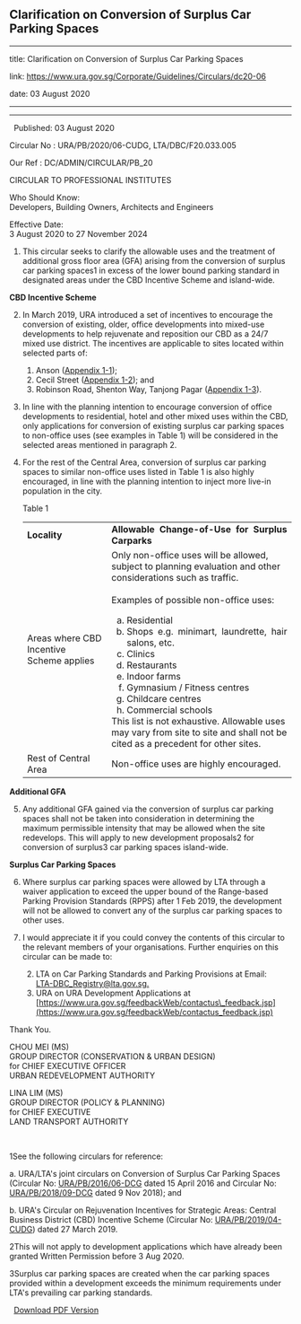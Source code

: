 ## Clarification on Conversion of Surplus Car Parking Spaces
---
title: Clarification on Conversion of Surplus Car Parking Spaces

link: https://www.ura.gov.sg/Corporate/Guidelines/Circulars/dc20-06

date: 03 August 2020

---

---------------------------------------------------------

  Published: 03 August 2020

Circular No : URA/PB/2020/06-CUDG, LTA/DBC/F20.033.005

Our Ref : DC/ADMIN/CIRCULAR/PB\_20

  

CIRCULAR TO PROFESSIONAL INSTITUTES

  

Who Should Know:  
Developers, Building Owners, Architects and Engineers

  

Effective Date:  
3 August 2020 to 27 November 2024

  

1.  This circular seeks to clarify the allowable uses and the treatment of additional gross floor area (GFA) arising from the conversion of surplus car parking spaces1 in excess of the lower bound parking standard in designated areas under the CBD Incentive Scheme and island-wide.

**CBD Incentive Scheme**

2.  In March 2019, URA introduced a set of incentives to encourage the conversion of existing, older, office developments into mixed-use developments to help rejuvenate and reposition our CBD as a 24/7 mixed use district. The incentives are applicable to sites located within selected parts of:
    
    1.  Anson ([Appendix 1-1](https://www.ura.gov.sg/-/media/Corporate/Guidelines/Development-control/Circulars/2020/Aug/dc20-06---Appendix-1-1.pdf));
    2.  Cecil Street ([Appendix 1-2](https://www.ura.gov.sg/-/media/Corporate/Guidelines/Development-control/Circulars/2020/Aug/dc20-06---Appendix-1-2.pdf)); and
    3.  Robinson Road, Shenton Way, Tanjong Pagar ([Appendix 1-3](https://www.ura.gov.sg/-/media/Corporate/Guidelines/Development-control/Circulars/2020/Aug/dc20-06---Appendix-1-3.pdf)).

3.  In line with the planning intention to encourage conversion of office developments to residential, hotel and other mixed uses within the CBD, only applications for conversion of existing surplus car parking spaces to non-office uses (see examples in Table 1) will be considered in the selected areas mentioned in paragraph 2.

4.  For the rest of the Central Area, conversion of surplus car parking spaces to similar non-office uses listed in Table 1 is also highly encouraged, in line with the planning intention to inject more live-in population in the city.
    
    Table 1
    
    <table><tbody><tr><td style="text-align: justify;"><strong>Locality</strong></td><td style="text-align: justify;"><strong>Allowable Change-of-Use for Surplus Carparks</strong></td></tr><tr><td style="text-align: left;">Areas where CBD Incentive Scheme applies</td><td style="text-align: left;">Only non-office uses will be allowed, subject to planning evaluation and other considerations such as traffic.<br> <br>Examples of possible non-office uses:<p style="text-align: justify; margin-left: 20px;"></p><ol style="list-style-type: lower-alpha;"><li style="text-align: justify;">Residential</li><li style="text-align: justify;">Shops e.g. minimart, laundrette, hair salons, etc.</li><li style="text-align: justify;">Clinics</li><li style="text-align: justify;">Restaurants</li><li style="text-align: justify;">Indoor farms</li><li style="text-align: justify;">Gymnasium / Fitness centres</li><li style="text-align: justify;">Childcare centres</li><li style="text-align: justify;">Commercial schools</li></ol>This list is not exhaustive. Allowable uses may vary from site to site and shall not be cited as a precedent for other sites.</td></tr><tr><td style="text-align: left;">Rest of Central Area</td><td style="text-align: left;">Non-office uses are highly encouraged.</td></tr></tbody></table>
    

**Additional GFA**

5.  Any additional GFA gained via the conversion of surplus car parking spaces shall not be taken into consideration in determining the maximum permissible intensity that may be allowed when the site redevelops. This will apply to new development proposals2 for conversion of surplus3 car parking spaces island-wide.

**Surplus Car Parking Spaces**

6.  Where surplus car parking spaces were allowed by LTA through a waiver application to exceed the upper bound of the Range-based Parking Provision Standards (RPPS) after 1 Feb 2019, the development will not be allowed to convert any of the surplus car parking spaces to other uses.

7.  I would appreciate it if you could convey the contents of this circular to the relevant members of your organisations. Further enquiries on this circular can be made to:
      
    2.  LTA on Car Parking Standards and Parking Provisions at Email:  
        [LTA-DBC\_Registry@lta.gov.sg.](https://www.ura.gov.sgmailto:mailto:LTA-DBC_Registry@lta.gov.sg)
    3.  URA on URA Development Applications at [https://www.ura.gov.sg/feedbackWeb/contactus\_feedback.jsp](https://www.ura.gov.sg/feedbackWeb/contactus_feedback.jsp)

Thank You.  
  
CHOU MEI (MS)  
GROUP DIRECTOR (CONSERVATION & URBAN DESIGN)  
for CHIEF EXECUTIVE OFFICER  
URBAN REDEVELOPMENT AUTHORITY  
  
LINA LIM (MS)  
GROUP DIRECTOR (POLICY & PLANNING)  
for CHIEF EXECUTIVE  
LAND TRANSPORT AUTHORITY

 



1See the following circulars for reference:

a. URA/LTA's joint circulars on Conversion of Surplus Car Parking Spaces (Circular No: [URA/PB/2016/06-DCG](https://www.ura.gov.sg/Corporate/Data/circulars/Archive/2016/Apr/dc16-06) dated 15 April 2016 and Circular No: [URA/PB/2018/09-DCG](https://www.ura.gov.sg/Corporate/Data/circulars/2018/Nov/dc18-09) dated 9 Nov 2018); and

b. URA's Circular on Rejuvenation Incentives for Strategic Areas: Central Business District (CBD) Incentive Scheme (Circular No: [URA/PB/2019/04-CUDG](https://www.ura.gov.sg/Corporate/Data/circulars/2019/Mar/dc19-04)) dated 27 March 2019.

2This will not apply to development applications which have already been granted Written Permission before 3 Aug 2020.

3Surplus car parking spaces are created when the car parking spaces provided within a development exceeds the minimum requirements under LTA's prevailing car parking standards.

  



  [Download PDF Version](https://www.ura.gov.sg/services/download_file.aspx?f={7160739C-FFEF-4E49-B0FA-BC124D4FC985})

